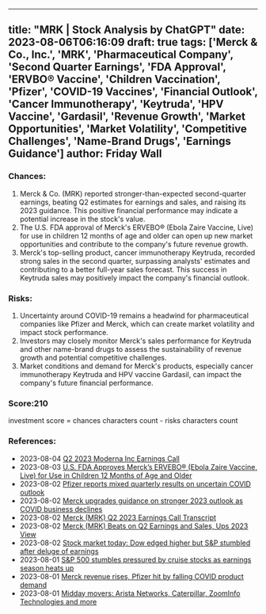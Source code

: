 
---
title: "MRK | Stock Analysis by ChatGPT"
date: 2023-08-06T06:16:09
draft: true
tags: ['Merck & Co., Inc.', 'MRK', 'Pharmaceutical Company', 'Second Quarter Earnings', 'FDA Approval', 'ERVBO® Vaccine', 'Children Vaccination', 'Pfizer', 'COVID-19 Vaccines', 'Financial Outlook', 'Cancer Immunotherapy', 'Keytruda', 'HPV Vaccine', 'Gardasil', 'Revenue Growth', 'Market Opportunities', 'Market Volatility', 'Competitive Challenges', 'Name-Brand Drugs', 'Earnings Guidance']
author: Friday Wall
---

### Chances:
1. Merck & Co. (MRK) reported stronger-than-expected second-quarter earnings, beating Q2 estimates for earnings and sales, and raising its 2023 guidance. This positive financial performance may indicate a potential increase in the stock's value.
2. The U.S. FDA approval of Merck's ERVEBO® (Ebola Zaire Vaccine, Live) for use in children 12 months of age and older can open up new market opportunities and contribute to the company's future revenue growth.
3. Merck's top-selling product, cancer immunotherapy Keytruda, recorded strong sales in the second quarter, surpassing analysts' estimates and contributing to a better full-year sales forecast. This success in Keytruda sales may positively impact the company's financial outlook.
### Risks:
1. Uncertainty around COVID-19 remains a headwind for pharmaceutical companies like Pfizer and Merck, which can create market volatility and impact stock performance.
2. Investors may closely monitor Merck's sales performance for Keytruda and other name-brand drugs to assess the sustainability of revenue growth and potential competitive challenges.
3. Market conditions and demand for Merck's products, especially cancer immunotherapy Keytruda and HPV vaccine Gardasil, can impact the company's future financial performance.
### Score:210
investment score = chances characters count - risks characters count
### References:
- 2023-08-04 [Q2 2023 Moderna Inc Earnings Call](https://finance.yahoo.com/news/q2-2023-moderna-inc-earnings-022130324.html?.tsrc=rss)
- 2023-08-03 [U.S. FDA Approves Merck’s ERVEBO® (Ebola Zaire Vaccine, Live) for Use in Children 12 Months of Age and Older](https://finance.yahoo.com/news/u-fda-approves-merck-ervebo-104500521.html?.tsrc=rss)
- 2023-08-02 [Pfizer reports mixed quarterly results on uncertain COVID outlook](https://finance.yahoo.com/news/pfizer-reports-mixed-quarterly-results-on-uncertain-covid-outlook-191025365.html?.tsrc=rss)
- 2023-08-02 [Merck upgrades guidance on stronger 2023 outlook as COVID business declines](https://finance.yahoo.com/news/merck-upgrades-guidance-on-stronger-2023-outlook-as-covid-business-declines-182600017.html?.tsrc=rss)
- 2023-08-02 [Merck (MRK) Q2 2023 Earnings Call Transcript](https://finance.yahoo.com/m/22f207d6-e16d-3d9f-9633-d5ba9b14fb2b/merck-%28mrk%29-q2-2023-earnings.html?.tsrc=rss)
- 2023-08-02 [Merck (MRK) Beats on Q2 Earnings and Sales, Ups 2023 View](https://finance.yahoo.com/news/merck-mrk-beats-q2-earnings-162800978.html?.tsrc=rss)
- 2023-08-02 [Stock market today: Dow edged higher but S&P stumbled after deluge of earnings](https://finance.yahoo.com/news/stock-market-today-dow-edged-160309309.html?.tsrc=rss)
- 2023-08-01 [S&P 500 stumbles pressured by cruise stocks as earnings season heats up](https://finance.yahoo.com/news/p-500-stumbles-pressured-cruise-151901709.html?.tsrc=rss)
- 2023-08-01 [Merck revenue rises, Pfizer hit by falling COVID product demand](https://finance.yahoo.com/video/merck-revenue-boosted-pfizer-revenue-140113199.html?.tsrc=rss)
- 2023-08-01 [Midday movers: Arista Networks, Caterpillar, ZoomInfo Technologies and more](https://finance.yahoo.com/news/caterpillar-merck-rise-premarket-pfizer-073749466.html?.tsrc=rss)


                